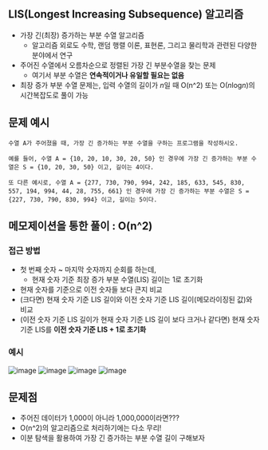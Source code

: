 ## LIS(Longest Increasing Subsequence) 알고리즘

- 가장 긴(최장) 증가하는 부분 수열 알고리즘
  - 알고리즘 외로도 수학, 랜덤 행렬 이론, 표현론, 그리고 물리학과 관련된 다양한 분야에서 연구
- 주어진 수열에서 오름차순으로 정렬된 가장 긴 부분수열을 찾는 문제
  - 여기서 부분 수열은 **연속적이거나 유일할 필요는 없음**
- 최장 증가 부분 수열 문제는, 입력 수열의 길이가 *n*일 때 O(n^2) 또는 O(*n*log*n*)의 시간복잡도로 풀이 가능

## 문제 예시

```
수열 A가 주어졌을 때, 가장 긴 증가하는 부분 수열을 구하는 프로그램을 작성하시오.

예를 들어, 수열 A = {10, 20, 10, 30, 20, 50} 인 경우에 가장 긴 증가하는 부분 수열은 S = {10, 20, 30, 50} 이고, 길이는 4이다.

또 다른 예시로, 수열 A = {277, 730, 790, 994, 242, 185, 633, 545, 830, 557, 194, 994, 44, 28, 755, 661} 인 경우에 가장 긴 증가하는 부분 수열은 S = {227, 730, 790, 830, 994} 이고, 길이는 5이다.
```

## 메모제이션을 통한 풀이 : O(n^2)

### 접근 방법

- 첫 번째 숫자 ~ 마지막 숫자까지 순회를 하는데,
    - 현재 숫자 기준 최장 증가 부분 수열(LIS) 길이는 1로 초기화
- 현재 숫자를 기준으로 이전 숫자들 보다 큰지 비교
- (크다면) 현재 숫자 기준 LIS 길이와 이전 숫자 기준 LIS 길이(메모라이징된 값)와 비교
- (이전 숫자 기준 LIS 길이가 현재 숫자 기준 LIS 길이 보다 크거나 같다면) 현재 숫자 기준 LIS를 **이전 숫자 기준 LIS + 1로 초기화**

### 예시

![image](https://user-images.githubusercontent.com/82401504/218252633-dde0330d-553b-41be-9c18-abb41c0ca323.png)
![image](https://user-images.githubusercontent.com/82401504/218252648-6aa0d641-35a0-4f34-9fc5-6f0c04cd287b.png)
![image](https://user-images.githubusercontent.com/82401504/218252654-018dc354-454d-4360-90ce-87600a8eaae5.png)
![image](https://user-images.githubusercontent.com/82401504/218252663-3a7a3fd8-771b-4895-bf3b-8326ea068343.png)

## 문제점

- 주어진 데이터가 1,000이 아니라 1,000,000이라면???
- O(n^2)의 알고리즘으로 처리하기에는 다소 무리!
- 이분 탐색을 활용하여 가장 긴 증가하는 부분 수열 길이 구해보자
